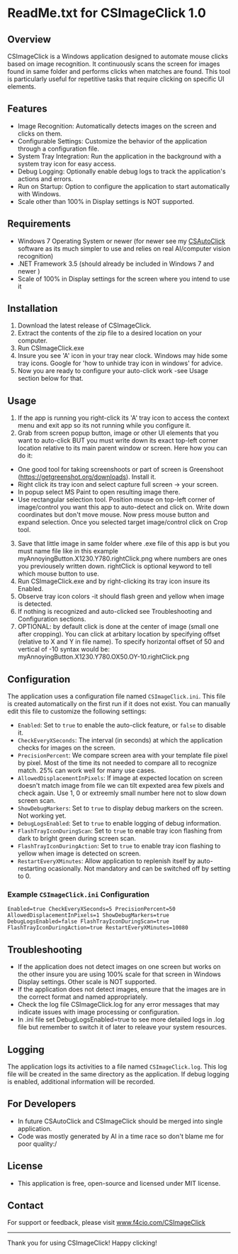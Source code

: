 # ReadMe.txt for CSImageClick 1.0

## Overview
CSImageClick is a Windows application designed to automate mouse clicks based on image recognition. It continuously scans the screen for images found in same folder and performs clicks when matches are found. This tool is particularly useful for repetitive tasks that require clicking on specific UI elements.

## Features
- Image Recognition: Automatically detects images on the screen and clicks on them.
- Configurable Settings: Customize the behavior of the application through a configuration file.
- System Tray Integration: Run the application in the background with a system tray icon for easy access.
- Debug Logging: Optionally enable debug logs to track the application's actions and errors.
- Run on Startup: Option to configure the application to start automatically with Windows.
- Scale other than 100% in Display settings is NOT supported.

## Requirements
- Windows 7 Operating System or newer (for newer see my [CSAutoClick](https://github.com/F4CIO/CSAutoClick) software as its much simpler to use and relies on real AI/computer vision recognition)
- .NET Framework 3.5 (should already be included in Windows 7 and newer )
- Scale of 100% in Display settings for the screen where you intend to use it

## Installation
1. Download the latest release of CSImageClick.
2. Extract the contents of the zip file to a desired location on your computer.
3. Run CSImageClick.exe 
4. Insure you see 'A' icon in your tray near clock. Windows may hide some tray icons. Google for 'how to unhide tray icon in windows' for advice.
5. Now you are ready to configure your auto-click work -see Usage section below for that.

## Usage
1. If the app is running you right-click its 'A' tray icon to access the context menu and exit app so its not running while you configure it.
2. Grab from screen popup button, image or other UI elements that you want to auto-click BUT you must write down its exact top-left corner location relative to its main parent window or screen. Here how you can do it:
- One good tool for taking screenshoots or part of screen is Greenshoot (https://getgreenshot.org/downloads). Install it.
- Right click its tray icon and select capture full screen -> your screen. 
- In popup select MS Paint to open resulting image there.
- Use rectangular selection tool. Position mouse on top-left corner of image/control you want this app to auto-detect and click on. Write down coordinates but don't move mouse. Now press mouse button and expand selection. Once you selected target image/control click on Crop tool.
3. Save that little image in same folder where .exe file of this app is but you must name file like in this example myAnnoyingButton.X1230.Y780.rightClick.png where numbers are ones you previousely written down. rightClick is optional keyword to tell which mouse button to use.
4. Run CSImageClick.exe and by right-clicking its tray icon insure its Enabled.
5. Observe tray icon colors -it should flash green and yellow when image is detected. 
6. If nothing is recognized and auto-clicked see Troubleshooting and Configuration sections.
7. OPTIONAL: by default click is done at the center of image (small one after cropping). You can click at arbitary location by specifying offset (relative to X and Y in file name). To specify horizontal offset of 50 and vertical of -10 syntax would be: myAnnoyingButton.X1230.Y780.OX50.OY-10.rightClick.png

## Configuration
The application uses a configuration file named `CSImageClick.ini`. This file is created automatically on the first run if it does not exist. You can manually edit this file to customize the following settings:

- `Enabled`: Set to `true` to enable the auto-click feature, or `false` to disable it.
- `CheckEveryXSeconds`: The interval (in seconds) at which the application checks for images on the screen.
- `PrecisionPercent`: We compare screen area with your template file pixel by pixel. Most of the time its not needed to compare all to recognize match. 25% can work well for many use cases.
- `AllowedDisplacementInPixels`: If image at expected location on screen doesn't match image from file we can tilt expexted area few pixels and check again. Use 1, 0 or extreemly small number here not to slow down screen scan.
- `ShowDebugMarkers`: Set to `true` to display debug markers on the screen. Not working yet.
- `DebugLogsEnabled`: Set to `true` to enable logging of debug information.
- `FlashTrayIconDuringScan`: Set to `true` to enable tray icon flashing from dark to bright green during screen scan.
- `FlashTrayIconDuringAction`: Set to `true` to enable tray icon flashing to yellow when image is detected on screen.
- `RestartEveryXMinutes`: Allow application to replenish itself by auto-restarting ocasionally. Not mandatory and can be switched off by setting to 0.

### Example `CSImageClick.ini` Configuration
<code>Enabled=true
CheckEveryXSeconds=5
PrecisionPercent=50
AllowedDisplacementInPixels=1
ShowDebugMarkers=true
DebugLogsEnabled=false
FlashTrayIconDuringScan=true
FlashTrayIconDuringAction=true
RestartEveryXMinutes=10080</code>

## Troubleshooting
- If the application does not detect images on one screen but works on the other insure you are using 100% scale for that screen in Windows Display settings. Other scale is NOT supported.
- If the application does not detect images, ensure that the images are in the correct format and named appropriately.
- Check the log file CSImageClick.log for any error messages that may indicate issues with image processing or configuration.
- In .ini file set DebugLogsEnabled=true to see more detailed logs in .log file but remember to switch it of later to releave your system resources.

## Logging
The application logs its activities to a file named `CSImageClick.log`. This log file will be created in the same directory as the application. If debug logging is enabled, additional information will be recorded.

## For Developers
- In future CSAutoClick and CSImageClick should be merged into single application. 
- Code was mostly generated by AI in a time race so don't blame me for poor quality:/ 

## License
- This application is free, open-source and licensed under MIT license.

## Contact
For support or feedback, please visit www.f4cio.com/CSImageClick 

---

Thank you for using CSImageClick! Happy clicking!
